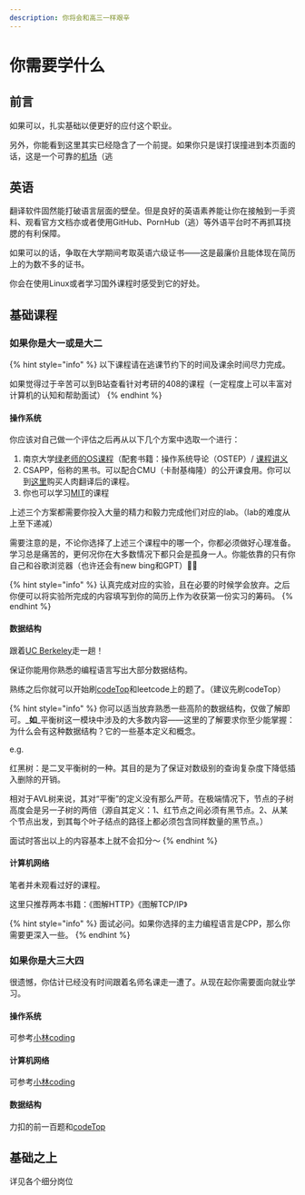 ```yaml
---
description: 你将会和高三一样艰辛
---
```


# 你需要学什么

## 前言

如果可以，扎实基础以便更好的应付这个职业。

另外，你能看到这里其实已经隐含了一个前提。如果你只是误打误撞进到本页面的话，这是一个可靠的[机场](https://www.linghunyun.com/#/register?code=Syo2XhdS)（逃

## 英语

翻译软件固然能打破语言层面的壁垒。但是良好的英语素养能让你在接触到一手资料、观看官方文档亦或者使用GitHub、PornHub（逃）等外语平台时不再抓耳挠腮的有利保障。

如果可以的话，争取在大学期间考取英语六级证书——这是最廉价且能体现在简历上的为数不多的证书。

你会在使用Linux或者学习国外课程时感受到它的好处。

## 基础课程

### 如果你是大一或是大二

{% hint style="info" %}
以下课程请在逃课节约下的时间及课余时间尽力完成。

如果觉得过于辛苦可以到B站查看针对考研的408的课程（一定程度上可以丰富对计算机的认知和帮助面试）
{% endhint %}

#### 操作系统

你应该对自己做一个评估之后再从以下几个方案中选取一个进行：

1. 南京大学[绿老师的OS课程](https://www.bilibili.com/video/BV1Cm4y1d7Ur/?spm\_id\_from=333.337.search-card.all.click\&vd\_source=7f359d4e8fc4063c37805ed610ac18ff)（配套书籍：操作系统导论（OSTEP）/ [课程讲义](http://jyywiki.cn/OS/2022/)
2. CSAPP，俗称的黑书。可以配合CMU（卡耐基梅隆）的公开课食用。你可以到[这里](https://www.simtoco.com/#/albums?id=1000043)购买人肉翻译后的课程。
3. 你也可以学习[MIT](https://csdiy.wiki/%E6%93%8D%E4%BD%9C%E7%B3%BB%E7%BB%9F/MIT6.S081/)的课程

上述三个方案都需要你投入大量的精力和毅力完成他们对应的lab。（lab的难度从上至下递减）

需要注意的是，不论你选择了上述三个课程中的哪一个，你都必须做好心理准备。学习总是痛苦的，更何况你在大多数情况下都只会是孤身一人。你能依靠的只有你自己和谷歌浏览器（也许还会有new bing和GPT）😶‍🌫️

{% hint style="info" %}
认真完成对应的实验，且在必要的时候学会放弃。之后你便可以将实验所完成的内容填写到你的简历上作为收获第一份实习的筹码。
{% endhint %}

#### 数据结构

跟着[UC Berkeley](https://csdiy.wiki/%E6%95%B0%E6%8D%AE%E7%BB%93%E6%9E%84%E4%B8%8E%E7%AE%97%E6%B3%95/CS61B/)走一趟！

保证你能用你熟悉的编程语言写出大部分数据结构。

熟练之后你就可以开始刷[codeTop](https://codetop.cc/home)和leetcode上的题了。（建议先刷codeTop）

{% hint style="info" %}
你可以适当放弃熟悉一些高阶的数据结构，仅做了解即可。_**如**_平衡树这一模块中涉及的大多数内容——这里的了解要求你至少能掌握：为什么会有这种数据结构？它的一些基本定义和概念。

e.g.&#x20;

&#x20; 红黑树：是二叉平衡树的一种。其目的是为了保证对数级别的查询复杂度下降低插入删除的开销。

&#x20; 相对于AVL树来说，其对“平衡”的定义没有那么严苛。在极端情况下，节点的子树高度会是另一子树的两倍（源自其定义：1、红节点之间必须有黑节点。2、从某个节点出发，到其每个叶子结点的路径上都必须包含同样数量的黑节点。）

面试时答出以上的内容基本上就不会扣分～
{% endhint %}

#### 计算机网络

笔者并未观看过好的课程。

这里只推荐两本书籍：《图解HTTP》《图解TCP/IP》

{% hint style="info" %}
面试必问。如果你选择的主力编程语言是CPP，那么你需要更深入一些。
{% endhint %}

### 如果你是大三大四

很遗憾，你估计已经没有时间跟着名师名课走一遭了。从现在起你需要面向就业学习。

#### 操作系统

可参考[小林coding](https://xiaolincoding.com/os/)

#### 计算机网络

可参考[小林coding](https://xiaolincoding.com/os/)

#### 数据结构

力扣的前一百题和[codeTop](https://codetop.cc/discuss/53)

## 基础之上

详见各个细分岗位
